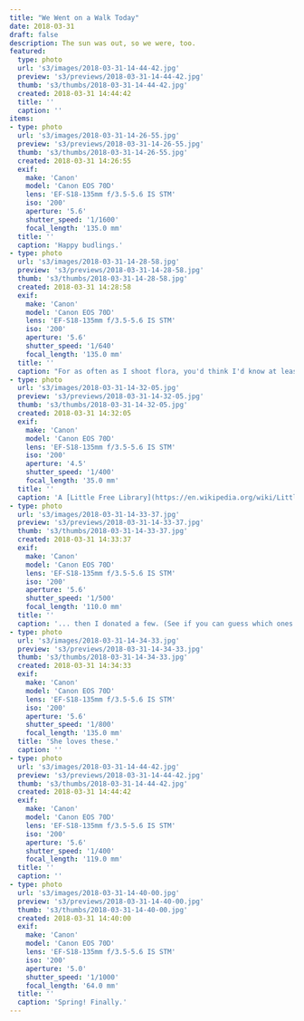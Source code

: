 ```yaml
---
title: "We Went on a Walk Today"
date: 2018-03-31
draft: false
description: The sun was out, so we were, too.
featured:
  type: photo
  url: 's3/images/2018-03-31-14-44-42.jpg'
  preview: 's3/previews/2018-03-31-14-44-42.jpg'
  thumb: 's3/thumbs/2018-03-31-14-44-42.jpg'
  created: 2018-03-31 14:44:42
  title: ''
  caption: ''
items:
- type: photo
  url: 's3/images/2018-03-31-14-26-55.jpg'
  preview: 's3/previews/2018-03-31-14-26-55.jpg'
  thumb: 's3/thumbs/2018-03-31-14-26-55.jpg'
  created: 2018-03-31 14:26:55
  exif:
    make: 'Canon'
    model: 'Canon EOS 70D'
    lens: 'EF-S18-135mm f/3.5-5.6 IS STM'
    iso: '200'
    aperture: '5.6'
    shutter_speed: '1/1600'
    focal_length: '135.0 mm'
  title: ''
  caption: 'Happy budlings.'
- type: photo
  url: 's3/images/2018-03-31-14-28-58.jpg'
  preview: 's3/previews/2018-03-31-14-28-58.jpg'
  thumb: 's3/thumbs/2018-03-31-14-28-58.jpg'
  created: 2018-03-31 14:28:58
  exif:
    make: 'Canon'
    model: 'Canon EOS 70D'
    lens: 'EF-S18-135mm f/3.5-5.6 IS STM'
    iso: '200'
    aperture: '5.6'
    shutter_speed: '1/640'
    focal_length: '135.0 mm'
  title: ''
  caption: "For as often as I shoot flora, you'd think I'd know at least a few of their names. They never stick. I have no idea what these are, but they're beautiful. And big!"
- type: photo
  url: 's3/images/2018-03-31-14-32-05.jpg'
  preview: 's3/previews/2018-03-31-14-32-05.jpg'
  thumb: 's3/thumbs/2018-03-31-14-32-05.jpg'
  created: 2018-03-31 14:32:05
  exif:
    make: 'Canon'
    model: 'Canon EOS 70D'
    lens: 'EF-S18-135mm f/3.5-5.6 IS STM'
    iso: '200'
    aperture: '4.5'
    shutter_speed: '1/400'
    focal_length: '35.0 mm'
  title: ''
  caption: 'A [Little Free Library](https://en.wikipedia.org/wiki/Little_Free_Library) up the street. The kids dove in first...'
- type: photo
  url: 's3/images/2018-03-31-14-33-37.jpg'
  preview: 's3/previews/2018-03-31-14-33-37.jpg'
  thumb: 's3/thumbs/2018-03-31-14-33-37.jpg'
  created: 2018-03-31 14:33:37
  exif:
    make: 'Canon'
    model: 'Canon EOS 70D'
    lens: 'EF-S18-135mm f/3.5-5.6 IS STM'
    iso: '200'
    aperture: '5.6'
    shutter_speed: '1/500'
    focal_length: '110.0 mm'
  title: ''
  caption: '... then I donated a few. (See if you can guess which ones.)'
- type: photo
  url: 's3/images/2018-03-31-14-34-33.jpg'
  preview: 's3/previews/2018-03-31-14-34-33.jpg'
  thumb: 's3/thumbs/2018-03-31-14-34-33.jpg'
  created: 2018-03-31 14:34:33
  exif:
    make: 'Canon'
    model: 'Canon EOS 70D'
    lens: 'EF-S18-135mm f/3.5-5.6 IS STM'
    iso: '200'
    aperture: '5.6'
    shutter_speed: '1/800'
    focal_length: '135.0 mm'
  title: 'She loves these.'
  caption: ''
- type: photo
  url: 's3/images/2018-03-31-14-44-42.jpg'
  preview: 's3/previews/2018-03-31-14-44-42.jpg'
  thumb: 's3/thumbs/2018-03-31-14-44-42.jpg'
  created: 2018-03-31 14:44:42
  exif:
    make: 'Canon'
    model: 'Canon EOS 70D'
    lens: 'EF-S18-135mm f/3.5-5.6 IS STM'
    iso: '200'
    aperture: '5.6'
    shutter_speed: '1/400'
    focal_length: '119.0 mm'
  title: ''
  caption: ''
- type: photo
  url: 's3/images/2018-03-31-14-40-00.jpg'
  preview: 's3/previews/2018-03-31-14-40-00.jpg'
  thumb: 's3/thumbs/2018-03-31-14-40-00.jpg'
  created: 2018-03-31 14:40:00
  exif:
    make: 'Canon'
    model: 'Canon EOS 70D'
    lens: 'EF-S18-135mm f/3.5-5.6 IS STM'
    iso: '200'
    aperture: '5.0'
    shutter_speed: '1/1000'
    focal_length: '64.0 mm'
  title: ''
  caption: 'Spring! Finally.'
---
```

